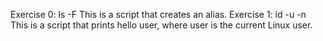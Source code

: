 Exercise 0: ls -F This is a script that  creates an alias.
Exercise 1: id -u -n This is a script that  prints hello user, where user is the current Linux user.
